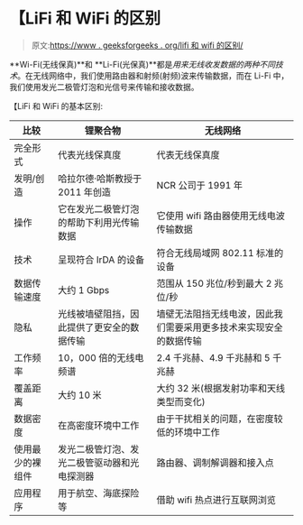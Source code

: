# 【LiFi 和 WiFi 的区别

> 原文:[https://www . geeksforgeeks . org/lifi 和 wifi 的区别/](https://www.geeksforgeeks.org/difference-between-lifi-and-wifi/)

**Wi-Fi(无线保真)**和 **Li-Fi(光保真)**都是*用来无线收发数据的两种不同技术*。在无线网络中，我们使用路由器和射频(射频)波来传输数据，而在 Li-Fi 中，我们使用发光二极管灯泡和光信号来传输和接收数据。

【LiFi 和 WiFi 的基本区别:

| 比较 | 锂聚合物 | 无线网络 |
| --- | --- | --- |
| 完全形式 | 代表光线保真度 | 代表无线保真度 |
| 发明/创造 | 哈拉尔德·哈斯教授于 2011 年创造 | NCR 公司于 1991 年 |
| 操作 | 它在发光二极管灯泡的帮助下利用光传输数据 | 它使用 wifi 路由器使用无线电波传输数据 |
| 技术 | 呈现符合 IrDA 的设备 | 符合无线局域网 802.11 标准的设备 |
| 数据传输速度 | 大约 1 Gbps | 范围从 150 兆位/秒到最大 2 兆位/秒 |
| 隐私 | 光线被墙壁阻挡，因此提供了更安全的数据传输 | 墙壁无法阻挡无线电波，因此我们需要采用更多技术来实现安全的数据传输 |
| 工作频率 | 10，000 倍的无线电频谱 | 2.4 千兆赫、4.9 千兆赫和 5 千兆赫 |
| 覆盖距离 | 大约 10 米 | 大约 32 米(根据发射功率和天线类型而变化) |
| 数据密度 | 在高密度环境中工作 | 由于干扰相关的问题，在密度较低的环境中工作 |
| 使用最少的裸组件 | 发光二极管灯泡、发光二极管驱动器和光电探测器 | 路由器、调制解调器和接入点 |
| 应用程序 | 用于航空、海底探险等 | 借助 wifi 热点进行互联网浏览 |